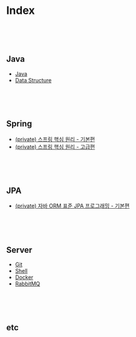 # Index

<br/><br/><br/>



## Java
* [Java](https://github.com/chaeheedongs/JavaBasic/blob/master/README.md)
* [Data Structure](https://github.com/chaeheedongs/DataStructure/blob/main/README.md)

<br/><br/><br/>



## Spring
* [(private) 스프링 핵심 원리 - 기본편](https://github.com/chaeheedongs/inflearn-spring-basic)
* [(private) 스프링 핵심 원리 - 고급편](https://github.com/chaeheedongs/inflearn-spring-advanced/blob/main/README.md)

<br/><br/><br/>



## JPA
* [(private) 자바 ORM 표준 JPA 프로그래밍 - 기본편](https://github.com/chaeheedongs/inflearn-jpa-basic/blob/main/README.md)

<br/><br/><br/>



## Server
* [Git](https://github.com/chaeheedongs/Git)
* [Shell](https://github.com/chaeheedongs/Shell)
* [Docker](https://github.com/chaeheedongs/Docker)
* [RabbitMQ](https://github.com/chaeheedongs/rabbitmq)

<br/><br/><br/>



## etc

